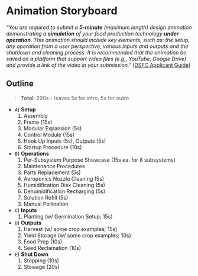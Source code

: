 # Animation Storyboard

_"You are required to submit a **5-minute** (maximum length) design animation demonstrating a **simulation** of your food production technology **under operation**. This animation should include key elements, such as: the setup, any operation from a user perspective, various inputs and outputs and the shutdown and cleaning process. It is recommended that the animation be saved on a platform that support video files (e.g., YouTube, Google Drive) and provide a link of the video in your submission."_ ([DSFC Applicant Guide](https://impact.canada.ca/en/challenges/deep-space-food-challenge/application-guide#4.3))

## Outline

> **Total**: 290s - leaves 5s for intro, 5s for outro

- `A`) **Setup**
  1. Assembly
    1. Frame (15s)
    2. Modular Expansion (5s)
    3. Control Module (15s)
  2. Hook Up Inputs (5s), Outputs (5s)
  3. Startup Procedure (10s)
- `B`) **Operations**
  1. Per-Subsystem Purpose Showcase (15s ea. for 8 subsystems)
  2. Maintenance Procedures
    1. Parts Replacement (5s)
    2. Aeroponics Nozzle Cleaning (5s)
    3. Humidification Disk Cleaning (5s)
    4. Dehumidification Recharging (5s)
    5. Solution Refill (5s)
    <!-- TODO: More maintenance -->
  3. Manual Pollination
- `C`) **Inputs**
  1. Planting (w/ Germination Setup; 15s)
  <!-- TODO: Restructure setup to move inputs here? -->
- `D`) **Outputs**
  1. Harvest (w/ some crop examples; 15s)
  2. Yield Storage (w/ some crop examples; 10s)
  3. Food Prep (10s)
  4. Seed Reclamation (10s)
- `E`) **Shut Down**
  1. Stopping (10s)
  2. Stowage (20s)